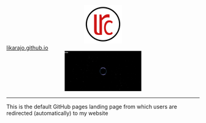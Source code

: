 <div align="center">
  <img alt="Logo" src="favicon.png" width="100" />
</div>
<a align="center" href="https://likarajo.github.io" target="_blank">likarajo.github.io</a>
<div align="center">
  <img alt="Logo" src="landing_page.png" width="200" />
</div>
<hr>
This is the default GitHub pages landing page from which users are redirected (automatically) to my website

